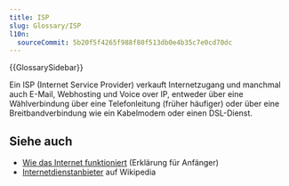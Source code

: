 ```yaml
---
title: ISP
slug: Glossary/ISP
l10n:
  sourceCommit: 5b20f5f4265f988f80f513db0e4b35c7e0cd70dc
---
```


{{GlossarySidebar}}

Ein ISP (Internet Service Provider) verkauft Internetzugang und manchmal auch E-Mail, Webhosting und Voice over IP, entweder über eine Wählverbindung über eine Telefonleitung (früher häufiger) oder über eine Breitbandverbindung wie ein Kabelmodem oder einen DSL-Dienst.

## Siehe auch

- [Wie das Internet funktioniert](/de/docs/Learn_web_development/Howto/Web_mechanics/How_does_the_Internet_work) (Erklärung für Anfänger)
- [Internetdienstanbieter](https://en.wikipedia.org/wiki/Internet_service_provider) auf Wikipedia
